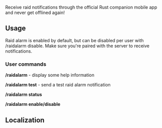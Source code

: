 Receive raid notifications through the official Rust companion mobile app and never get offlined again!

## Usage

Raid alarm is enabled by default, but can be disabled per user with /raidalarm disable. Make sure you're paired with the server to receive notifications.  

### User commands
**/raidalarm**  - display some help information

**/raidalarm test** -  send a test raid alarm notification 

**/raidalarm status** 

**/raidalarm enable/disable**



## Localization
